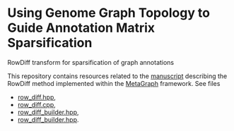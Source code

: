 # Using Genome Graph Topology to Guide Annotation Matrix Sparsification

RowDiff transform for sparsification of graph annotations

This repository contains resources related to the [manuscript](https://www.biorxiv.org/content/10.1101/2020.11.17.386649v2) describing the RowDiff method implemented within the [MetaGraph](https://github.com/ratschlab/metagraph) framework.
See files
* [row_diff.hpp](https://github.com/ratschlab/metagraph/tree/b78c39c9e51c40f409aa93478bb645fe4b239bd3/metagraph/src/annotation/binary_matrix/row_diff/row_diff.hpp),
* [row_diff.cpp](https://github.com/ratschlab/metagraph/tree/b78c39c9e51c40f409aa93478bb645fe4b239bd3/metagraph/src/annotation/binary_matrix/row_diff/row_diff.cpp),
* [row_diff_builder.hpp](https://github.com/ratschlab/metagraph/tree/b78c39c9e51c40f409aa93478bb645fe4b239bd3/metagraph/src/annotation/row_diff_builder.hpp),
* [row_diff_builder.hpp](https://github.com/ratschlab/metagraph/tree/b78c39c9e51c40f409aa93478bb645fe4b239bd3/metagraph/src/annotation/row_diff_builder.cpp).

